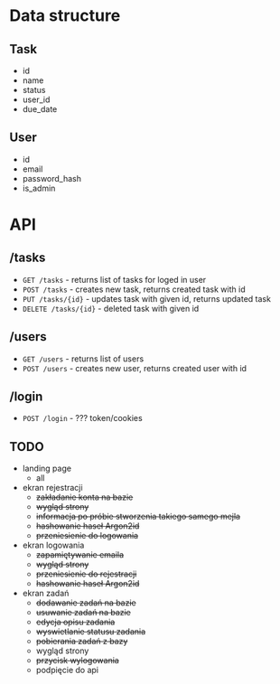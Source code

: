 # Data structure

## Task

- id
- name
- status
- user_id
- due_date

## User

- id
- email
- password_hash
- is_admin

# API

## /tasks

- `GET /tasks` - returns list of tasks for loged in user
- `POST /tasks` - creates new task, returns created task with id
- `PUT /tasks/{id}` - updates task with given id, returns updated task
- `DELETE /tasks/{id}` - deleted task with given id

## /users

- `GET /users` - returns list of users
- `POST /users` - creates new user, returns created user with id

## /login

- `POST /login` - ??? token/cookies

## TODO

- landing page
  - all
- ekran rejestracji
  - ~~zakładanie konta na bazie~~
  - ~~wygląd strony~~
  - ~~informacja po próbie stworzenia takiego samego mejla~~
  - ~~hashowanie haseł Argon2id~~
  - ~~przeniesienie do logowania~~
- ekran logowania
  - ~~zapamiętywanie emaila~~
  - ~~wygląd strony~~
  - ~~przeniesienie do rejestracji~~
  - ~~hashowanie haseł Argon2id~~
- ekran zadań
  - ~~dodawanie zadań na bazie~~
  - ~~usuwanie zadań na bazie~~
  - ~~edycja opisu zadania~~
  - ~~wyswietlanie statusu zadania~~
  - ~~pobierania zadań z bazy~~
  - wygląd strony
  - ~~przycisk wylogowania~~
  - podpięcie do api
